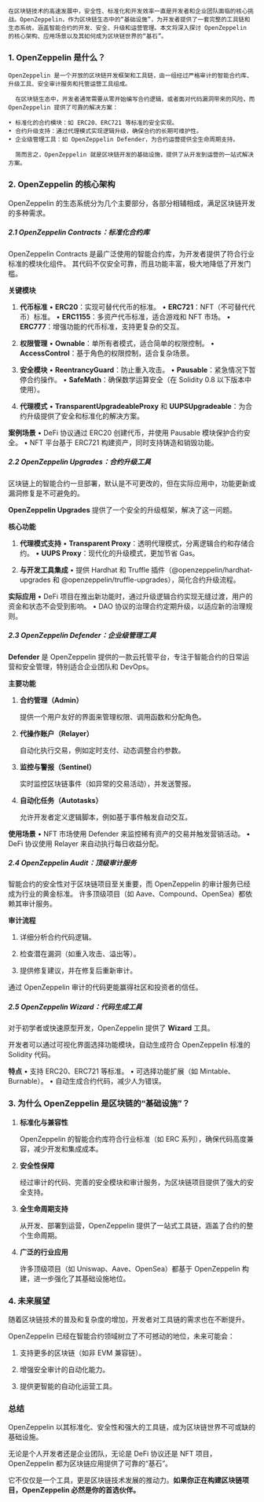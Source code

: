 	在区块链技术的高速发展中，安全性、标准化和开发效率一直是开发者和企业团队面临的核心挑战。OpenZeppelin，作为区块链生态中的“基础设施”，为开发者提供了一套完整的工具链和生态系统，涵盖智能合约的开发、安全、升级和运营管理。本文将深入探讨 OpenZeppelin 的核心架构、应用场景以及其如何成为区块链世界的“基石”。

### **1. OpenZeppelin 是什么？**

	OpenZeppelin 是一个开放的区块链开发框架和工具链，由一组经过严格审计的智能合约库、升级工具、安全审计服务和托管运营工具组成。

	  在区块链生态中，开发者通常需要从零开始编写合约逻辑，或者面对代码漏洞带来的风险，而 OpenZeppelin 提供了可靠的解决方案：

	• 标准化的合约模块：如 ERC20、ERC721 等标准的安全实现。
	• 合约升级支持：通过代理模式实现逻辑升级，确保合约的长期可维护性。
	• 企业级管理工具：如 OpenZeppelin Defender，为合约运营提供全生命周期支持。

	  简而言之，OpenZeppelin 就是区块链开发的基础设施，提供了从开发到运营的一站式解决方案。

### **2. OpenZeppelin 的核心架构**

   OpenZeppelin 的生态系统分为几个主要部分，各部分相辅相成，满足区块链开发的多种需求。

  ##### **2.1 OpenZeppelin Contracts：标准化合约库**

   OpenZeppelin Contracts 是最广泛使用的智能合约库，为开发者提供了符合行业标准的模块化组件。
   其代码不仅安全可靠，而且功能丰富，极大地降低了开发门槛。

**关键模块**

1. **代币标准**
	• **ERC20**：实现可替代代币的标准。
	• **ERC721**：NFT（不可替代代币）标准。
	• **ERC1155**：多资产代币标准，适合游戏和 NFT 市场。
	• **ERC777**：增强功能的代币标准，支持更复杂的交互。

2. **权限管理**
	• **Ownable**：单所有者模式，适合简单的权限控制。
	• **AccessControl**：基于角色的权限控制，适合复杂场景。

3. **安全模块**
	• **ReentrancyGuard**：防止重入攻击。
	• **Pausable**：紧急情况下暂停合约操作。
	• **SafeMath**：确保数学运算安全（在 Solidity 0.8 以下版本中使用）。

4. **代理模式**
	• **TransparentUpgradeableProxy** 和 **UUPSUpgradeable**：为合约升级提供了安全和标准化的解决方案。
	
**案例场景**
	• DeFi 协议通过 ERC20 创建代币，并使用 Pausable 模块保护合约安全。
	• NFT 平台基于 ERC721 构建资产，同时支持铸造和销毁功能。

##### **2.2 OpenZeppelin Upgrades：合约升级工具**

  区块链上的智能合约一旦部署，默认是不可更改的，但在实际应用中，功能更新或漏洞修复是不可避免的。

  **OpenZeppelin Upgrades** 提供了一个安全的升级框架，解决了这一问题。

**核心功能**

1. **代理模式支持**
	• **Transparent Proxy**：透明代理模式，分离逻辑合约和存储合约。
	• **UUPS Proxy**：现代化的升级模式，更加节省 Gas。

2. **与开发工具集成**
	• 提供 Hardhat 和 Truffle 插件（@openzeppelin/hardhat-upgrades 和 @openzeppelin/truffle-upgrades），简化合约升级流程。

**实际应用**
	• DeFi 项目在推出新功能时，通过升级逻辑合约实现无缝过渡，用户的资金和状态不会受到影响。
	• DAO 协议的治理合约定期升级，以适应新的治理规则。

##### **2.3 OpenZeppelin Defender：企业级管理工具**

  **Defender** 是 OpenZeppelin 提供的一款云托管平台，专注于智能合约的日常运营和安全管理，特别适合企业团队和 DevOps。

  **主要功能**

1. **合约管理（Admin）**

	提供一个用户友好的界面来管理权限、调用函数和分配角色。

2. **代操作账户（Relayer）**

	自动化执行交易，例如定时支付、动态调整合约参数。

3. **监控与警报（Sentinel）**

	实时监控区块链事件（如异常的交易活动），并发送警报。

4. **自动化任务（Autotasks）**

	允许开发者定义逻辑脚本，例如基于事件触发自动交互。

  **使用场景**
	• NFT 市场使用 Defender 来监控稀有资产的交易并触发营销活动。
	• DeFi 协议使用 Relayer 来自动执行每日收益分配。

##### **2.4 OpenZeppelin Audit：顶级审计服务**

  智能合约的安全性对于区块链项目至关重要，而 OpenZeppelin 的审计服务已经成为行业的黄金标准。
许多顶级项目（如 Aave、Compound、OpenSea）都依赖其审计服务。  

**审计流程**

1. 详细分析合约代码逻辑。

2. 检查潜在漏洞（如重入攻击、溢出等）。

3. 提供修复建议，并在修复后重新审计。

  通过 OpenZeppelin 审计的代码更能赢得社区和投资者的信任。

##### **2.5 OpenZeppelin Wizard：代码生成工具**

  对于初学者或快速原型开发，OpenZeppelin 提供了 **Wizard** 工具。

  开发者可以通过可视化界面选择功能模块，自动生成符合 OpenZeppelin 标准的 Solidity 代码。

  **特点**
	• 支持 ERC20、ERC721 等标准。
	• 可选择功能扩展（如 Mintable、Burnable）。
	• 自动生成合约代码，减少人为错误。

### **3. 为什么 OpenZeppelin 是区块链的“基础设施”？**

1. **标准化与兼容性**

	OpenZeppelin 的智能合约库符合行业标准（如 ERC 系列），确保代码高度兼容，减少开发和集成成本。

2. **安全性保障**

	经过审计的代码、完善的安全模块和审计服务，为区块链项目提供了强大的安全支持。

3. **全生命周期支持**

	从开发、部署到运营，OpenZeppelin 提供了一站式工具链，涵盖了合约的整个生命周期。

4. **广泛的行业应用**

	许多顶级项目（如 Uniswap、Aave、OpenSea）都基于 OpenZeppelin 构建，进一步强化了其基础设施地位。

### **4. 未来展望**

  随着区块链技术的普及和复杂度的增加，开发者对工具链的需求也在不断提升。

 OpenZeppelin 已经在智能合约领域树立了不可撼动的地位，未来可能会：

1. 支持更多的区块链（如非 EVM 兼容链）。

2. 增强安全审计的自动化能力。

3. 提供更智能的自动化运营工具。

### **总结**

  OpenZeppelin 以其标准化、安全性和强大的工具链，成为区块链世界不可或缺的基础设施。

   无论是个人开发者还是企业团队，无论是 DeFi 协议还是 NFT 项目，OpenZeppelin 都为区块链应用提供了可靠的“基石”。

  它不仅仅是一个工具，更是区块链技术发展的推动力。**如果你正在构建区块链项目，OpenZeppelin 必然是你的首选伙伴。**